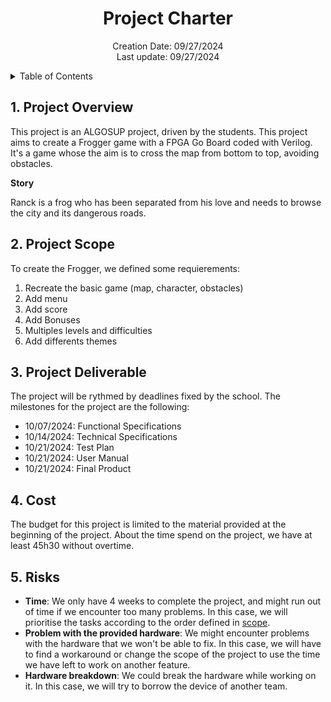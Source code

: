 <h1 align="center"> Project Charter </h1>

<p align="center">
Creation Date: 09/27/2024 <br> Last update: 09/27/2024
</p>

<details>
<summary>Table of Contents</summary>

- [1. Project Overview](#1-project-overview)
      - [Story](#story)
- [2. Project Scope](#2-project-scope)
- [3. Project Deliverable](#3-project-deliverable)
- [4. Cost](#4-cost)
- [5. Risks](#5-risks)

</details>

## 1. Project Overview

This project is an ALGOSUP project, driven by the students. This project aims to create a Frogger game with a FPGA Go Board coded with Verilog. It's a game whose the aim is to cross the map from bottom to top, avoiding obstacles.

**Story**

Ranck is a frog who has been separated from his love and needs to browse the city and its dangerous roads.

## 2. Project Scope

To create the Frogger, we defined some requierements:

1. Recreate the basic game (map, character, obstacles)
2. Add menu
3. Add score
4. Add Bonuses
5. Multiples levels and difficulties
6. Add differents themes

## 3. Project Deliverable

The project will be rythmed by deadlines fixed by the school. The milestones for the project are the following:

- 10/07/2024: Functional Specifications
- 10/14/2024: Technical Specifications
- 10/21/2024: Test Plan
- 10/21/2024: User Manual
- 10/21/2024: Final Product

## 4. Cost

The budget for this project is limited to the material provided at the beginning of the project.
About the time spend on the project, we have at least 45h30 without overtime.

## 5. Risks

- **Time**: We only have 4 weeks to complete the project, and might run out of time if we encounter too many problems.
In this case, we will prioritise the tasks according to the order defined in [scope](#2-project-scope).
- **Problem with the provided hardware**: We might encounter problems with the hardware that we won't be able to fix.
In this case, we will have to find a workaround or change the scope of the project to use the time we have left to work on another feature.
- **Hardware breakdown**: We could break the hardware while working on it.
In this case, we will try to borrow the device of another team.
